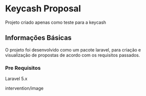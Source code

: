 # Keycash Proposal

Projeto criado apenas como teste para a keycash

## Informações Básicas
O projeto foi desenvolvido como um pacote laravel, para criação e visualização de propostas de acordo com os requisitos
passados.

### Pre Requisitos
Laravel 5.x

intervention/image


